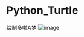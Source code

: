 # Python_Turtle
绘制多啦A梦
![image](https://github.com/Empirefree/Python_Turtle/new/master?readme=1/test.gif)  
